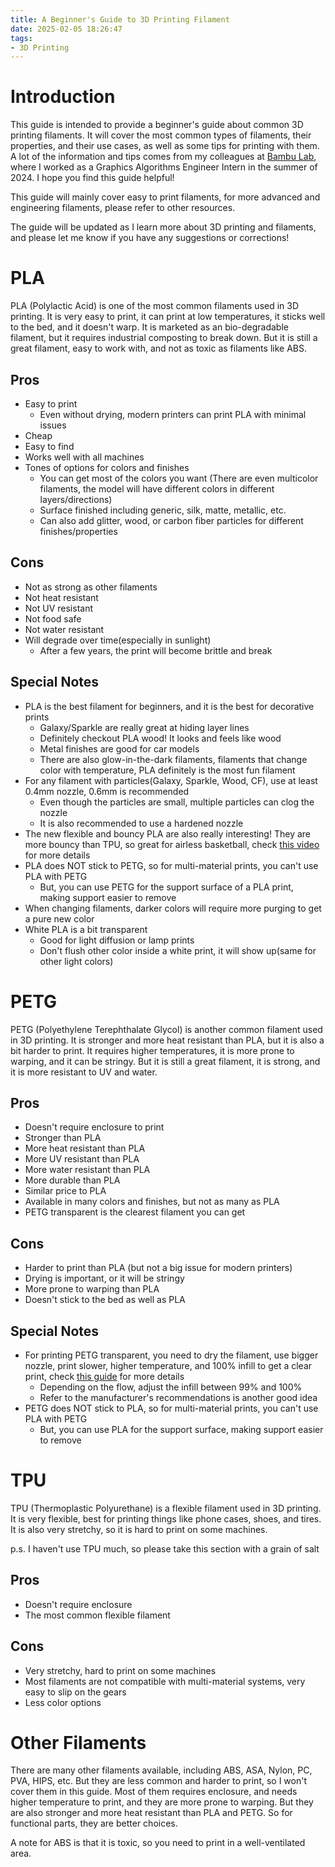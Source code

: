 ```yaml
---
title: A Beginner's Guide to 3D Printing Filament
date: 2025-02-05 18:26:47
tags: 
- 3D Printing
---
```

# Introduction
This guide is intended to provide a beginner's guide about common 3D printing filaments. It will cover the most common types of filaments, their properties, and their use cases, as well as some tips for printing with them. A lot of the information and tips comes from my colleagues at [Bambu Lab](https://www.bambulab.com/), where I worked as a Graphics Algorithms Engineer Intern in the summer of 2024. I hope you find this guide helpful!

This guide will mainly cover easy to print filaments, for more advanced and engineering filaments, please refer to other resources.

The guide will be updated as I learn more about 3D printing and filaments, and please let me know if you have any suggestions or corrections!

# PLA
PLA (Polylactic Acid) is one of the most common filaments used in 3D printing. It is very easy to print, it can print at low temperatures, it sticks well to the bed, and it doesn't warp. It is marketed as an bio-degradable filament, but it requires industrial composting to break down. But it is still a great filament, easy to work with, and not as toxic as filaments like ABS.

## Pros
- Easy to print
    - Even without drying, modern printers can print PLA with minimal issues
- Cheap
- Easy to find
- Works well with all machines
- Tones of options for colors and finishes
    - You can get most of the colors you want (There are even multicolor filaments, the model will have different colors in different layers/directions)
    - Surface finished including generic, silk, matte, metallic, etc.
    - Can also add glitter, wood, or carbon fiber particles for different finishes/properties

## Cons
- Not as strong as other filaments
- Not heat resistant
- Not UV resistant
- Not food safe
- Not water resistant
- Will degrade over time(especially in sunlight)
    - After a few years, the print will become brittle and break

## Special Notes
- PLA is the best filament for beginners, and it is the best for decorative prints
    - Galaxy/Sparkle are really great at hiding layer lines
    - Definitely checkout PLA wood! It looks and feels like wood
    - Metal finishes are good for car models
    - There are also glow-in-the-dark filaments, filaments that change color with temperature, PLA definitely is the most fun filament
- For any filament with particles(Galaxy, Sparkle, Wood, CF), use at least 0.4mm nozzle, 0.6mm is recommended
    - Even though the particles are small, multiple particles can clog the nozzle
    - It is also recommended to use a hardened nozzle
- The new flexible and bouncy PLA are also really interesting! They are more bouncy than TPU, so great for airless basketball, check [this video](https://www.youtube.com/watch?v=o7PgO1OzgqM) for more details
- PLA does NOT stick to PETG, so for multi-material prints, you can't use PLA with PETG
    - But, you can use PETG for the support surface of a PLA print, making support easier to remove
- When changing filaments, darker colors will require more purging to get a pure new color
- White PLA is a bit transparent
    - Good for light diffusion or lamp prints
    - Don't flush other color inside a white print, it will show up(same for other light colors)


# PETG
PETG (Polyethylene Terephthalate Glycol) is another common filament used in 3D printing. It is stronger and more heat resistant than PLA, but it is also a bit harder to print. It requires higher temperatures, it is more prone to warping, and it can be stringy. But it is still a great filament, it is strong, and it is more resistant to UV and water.

## Pros
- Doesn't require enclosure to print
- Stronger than PLA
- More heat resistant than PLA
- More UV resistant than PLA
- More water resistant than PLA
- More durable than PLA
- Similar price to PLA
- Available in many colors and finishes, but not as many as PLA
- PETG transparent is the clearest filament you can get

## Cons
- Harder to print than PLA (but not a big issue for modern printers)
- Drying is important, or it will be stringy
- More prone to warping than PLA
- Doesn't stick to the bed as well as PLA

## Special Notes
- For printing PETG transparent, you need to dry the filament, use bigger nozzle, print slower, higher temperature, and 100% infill to get a clear print, check [this guide](https://www.printables.com/model/15310-how-to-print-glass) for more details
    - Depending on the flow, adjust the infill between 99% and 100%
    - Refer to the manufacturer's recommendations is another good idea
- PETG does NOT stick to PLA, so for multi-material prints, you can't use PLA with PETG
    - But, you can use PLA for the support surface, making support easier to remove

# TPU
TPU (Thermoplastic Polyurethane) is a flexible filament used in 3D printing. It is very flexible, best for printing things like phone cases, shoes, and tires. It is also very stretchy, so it is hard to print on some machines.

p.s. I haven't use TPU much, so please take this section with a grain of salt

## Pros
- Doesn't require enclosure
- The most common flexible filament

## Cons
- Very stretchy, hard to print on some machines
- Most filaments are not compatible with multi-material systems, very easy to slip on the gears
- Less color options

# Other Filaments
There are many other filaments available, including ABS, ASA, Nylon, PC, PVA, HIPS, etc. But they are less common and harder to print, so I won't cover them in this guide. Most of them requires enclosure, and needs higher temperature to print, and they are more prone to warping. But they are also stronger and more heat resistant than PLA and PETG. So for functional parts, they are better choices.

A note for ABS is that it is toxic, so you need to print in a well-ventilated area.



